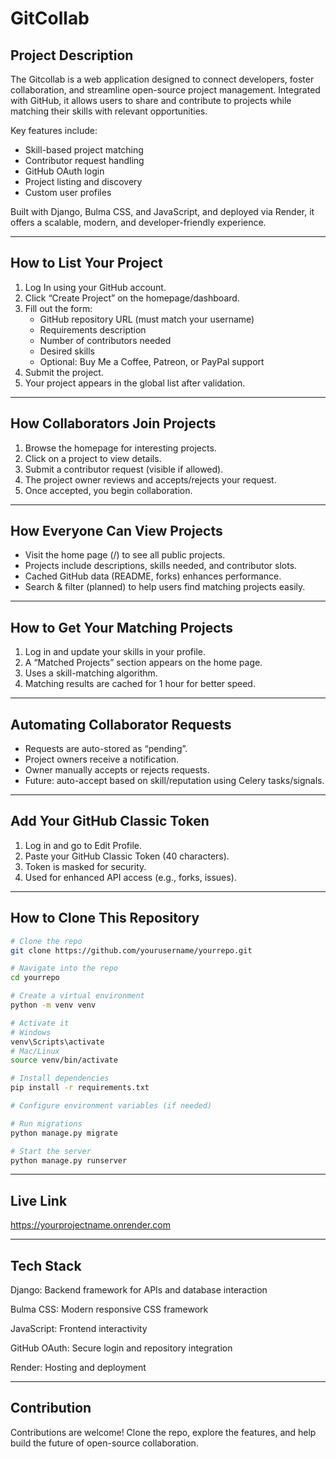 
# GitCollab

## Project Description

The Gitcollab is a web application designed to connect developers, foster collaboration, and streamline open-source project management. Integrated with GitHub, it allows users to share and contribute to projects while matching their skills with relevant opportunities.

Key features include:
- Skill-based project matching
- Contributor request handling
- GitHub OAuth login
- Project listing and discovery
- Custom user profiles

Built with Django, Bulma CSS, and JavaScript, and deployed via Render, it offers a scalable, modern, and developer-friendly experience.

---

## How to List Your Project

1. Log In using your GitHub account.
2. Click “Create Project” on the homepage/dashboard.
3. Fill out the form:
   - GitHub repository URL (must match your username)
   - Requirements description
   - Number of contributors needed
   - Desired skills
   - Optional: Buy Me a Coffee, Patreon, or PayPal support
4. Submit the project.
5. Your project appears in the global list after validation.

---

## How Collaborators Join Projects

1. Browse the homepage for interesting projects.
2. Click on a project to view details.
3. Submit a contributor request (visible if allowed).
4. The project owner reviews and accepts/rejects your request.
5. Once accepted, you begin collaboration.

---

## How Everyone Can View Projects

- Visit the home page (/) to see all public projects.
- Projects include descriptions, skills needed, and contributor slots.
- Cached GitHub data (README, forks) enhances performance.
- Search & filter (planned) to help users find matching projects easily.

---

## How to Get Your Matching Projects

1. Log in and update your skills in your profile.
2. A “Matched Projects” section appears on the home page.
3. Uses a skill-matching algorithm.
4. Matching results are cached for 1 hour for better speed.

---

## Automating Collaborator Requests

- Requests are auto-stored as “pending”.
- Project owners receive a notification.
- Owner manually accepts or rejects requests.
- Future: auto-accept based on skill/reputation using Celery tasks/signals.

---

## Add Your GitHub Classic Token

1. Log in and go to Edit Profile.
2. Paste your GitHub Classic Token (40 characters).
3. Token is masked for security.
4. Used for enhanced API access (e.g., forks, issues).

---

## How to Clone This Repository

```bash
# Clone the repo
git clone https://github.com/yourusername/yourrepo.git

# Navigate into the repo
cd yourrepo

# Create a virtual environment
python -m venv venv

# Activate it
# Windows
venv\Scripts\activate
# Mac/Linux
source venv/bin/activate

# Install dependencies
pip install -r requirements.txt

# Configure environment variables (if needed)

# Run migrations
python manage.py migrate

# Start the server
python manage.py runserver

```
---

## Live Link

https://yourprojectname.onrender.com


---

## Tech Stack

Django: Backend framework for APIs and database interaction

Bulma CSS: Modern responsive CSS framework

JavaScript: Frontend interactivity

GitHub OAuth: Secure login and repository integration

Render: Hosting and deployment



---

## Contribution

Contributions are welcome! Clone the repo, explore the features, and help build the future of open-source collaboration.

